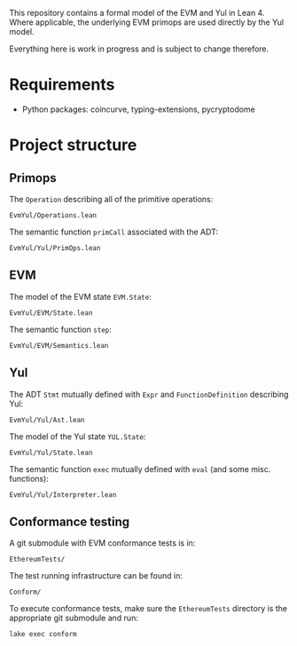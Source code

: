 This repository contains a formal model of the EVM and Yul in Lean 4.
Where applicable, the underlying EVM primops are used directly by the Yul model.

Everything here is work in progress and is subject to change therefore.

# Requirements
- Python packages: coincurve, typing-extensions, pycryptodome

# Project structure

## Primops
The `Operation` describing all of the primitive operations:
```
EvmYul/Operations.lean
```

The semantic function `primCall` associated with the ADT:
```
EvmYul/Yul/PrimOps.lean
```

## EVM
The model of the EVM state `EVM.State`:
```
EvmYul/EVM/State.lean
```

The semantic function `step`:
```
EvmYul/EVM/Semantics.lean
```

## Yul
The ADT `Stmt` mutually defined with `Expr` and `FunctionDefinition` describing Yul:
```
EvmYul/Yul/Ast.lean
```

The model of the Yul state `YUL.State`:
```
EvmYul/Yul/State.lean
```

The semantic function `exec` mutually defined with `eval` (and some misc. functions):
```
EvmYul/Yul/Interpreter.lean
```

## Conformance testing
A git submodule with EVM conformance tests is in:
```
EthereumTests/
```

The test running infrastructure can be found in:
```
Conform/
```

To execute conformance tests, make sure the `EthereumTests` directory is the appropriate git submodule and run:
```
lake exec conform
```
